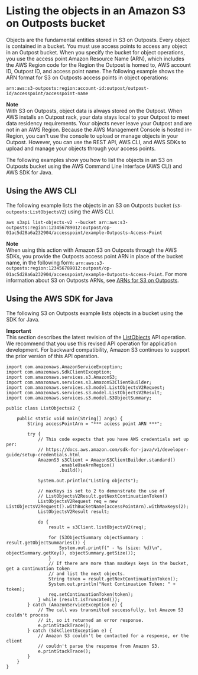 # Listing the objects in an Amazon S3 on Outposts bucket<a name="S3OutpostsListObjects"></a>

Objects are the fundamental entities stored in S3 on Outposts\. Every object is contained in a bucket\. You must use access points to access any object in an Outpost bucket\. When you specify the bucket for object operations, you use the access point Amazon Resource Name \(ARN\), which includes the AWS Region code for the Region the Outpost is homed to, AWS account ID, Outpost ID, and access point name\. The following example shows the ARN format for S3 on Outposts access points in object operations:

```
arn:aws:s3-outposts:region:account-id:outpost/outpost-id/accesspoint/accesspoint-name
```

**Note**  
With S3 on Outposts, object data is always stored on the Outpost\. When AWS installs an Outpost rack, your data stays local to your Outpost to meet data residency requirements\. Your objects never leave your Outpost and are not in an AWS Region\. Because the AWS Management Console is hosted in\-Region, you can't use the console to upload or manage objects in your Outpost\. However, you can use the REST API, AWS CLI, and AWS SDKs to upload and manage your objects through your access points\.

The following examples show you how to list the objects in an S3 on Outposts bucket using the AWS Command Line Interface \(AWS CLI\) and AWS SDK for Java\.

## Using the AWS CLI<a name="S3OutpostsListObjectsCLI"></a>

The following example lists the objects in an S3 on Outposts bucket \(`s3-outposts:ListObjectsV2`\) using the AWS CLI\. 

```
aws s3api list-objects-v2 --bucket arn:aws:s3-outposts:region:123456789012:outpost/op-01ac5d28a6a232904/accesspoint/example-Outposts-Access-Point
```

**Note**  
When using this action with Amazon S3 on Outposts through the AWS SDKs, you provide the Outposts access point ARN in place of the bucket name, in the following form: `arn:aws:s3-outposts:region:123456789012:outpost/op-01ac5d28a6a232904/accesspoint/example-Outposts-Access-Point`\. For more information about S3 on Outposts ARNs, see [ARNs for S3 on Outposts](S3OutpostsIAM.md#S3OutpostsARN)\.

## Using the AWS SDK for Java<a name="S3OutpostsListObjectsJava"></a>

The following S3 on Outposts example lists objects in a bucket using the SDK for Java\. 

**Important**  
This section describes the latest revision of the [ListObjects](https://docs.aws.amazon.com/AmazonS3/latest/API/API_ListObjectsV2.html) API operation\. We recommend that you use this revised API operation for application development\. For backward compatibility, Amazon S3 continues to support the prior version of this API operation\. 

```
import com.amazonaws.AmazonServiceException;
import com.amazonaws.SdkClientException;
import com.amazonaws.services.s3.AmazonS3;
import com.amazonaws.services.s3.AmazonS3ClientBuilder;
import com.amazonaws.services.s3.model.ListObjectsV2Request;
import com.amazonaws.services.s3.model.ListObjectsV2Result;
import com.amazonaws.services.s3.model.S3ObjectSummary;

public class ListObjectsV2 {

    public static void main(String[] args) {
        String accessPointArn = "*** access point ARN ***";

        try {
            // This code expects that you have AWS credentials set up per:
            // https://docs.aws.amazon.com/sdk-for-java/v1/developer-guide/setup-credentials.html
            AmazonS3 s3Client = AmazonS3ClientBuilder.standard()
                    .enableUseArnRegion()
                    .build();

            System.out.println("Listing objects");

            // maxKeys is set to 2 to demonstrate the use of
            // ListObjectsV2Result.getNextContinuationToken()
            ListObjectsV2Request req = new ListObjectsV2Request().withBucketName(accessPointArn).withMaxKeys(2);
            ListObjectsV2Result result;

            do {
                result = s3Client.listObjectsV2(req);

                for (S3ObjectSummary objectSummary : result.getObjectSummaries()) {
                    System.out.printf(" - %s (size: %d)\n", objectSummary.getKey(), objectSummary.getSize());
                }
                // If there are more than maxKeys keys in the bucket, get a continuation token
                // and list the next objects.
                String token = result.getNextContinuationToken();
                System.out.println("Next Continuation Token: " + token);
                req.setContinuationToken(token);
            } while (result.isTruncated());
        } catch (AmazonServiceException e) {
            // The call was transmitted successfully, but Amazon S3 couldn't process
            // it, so it returned an error response.
            e.printStackTrace();
        } catch (SdkClientException e) {
            // Amazon S3 couldn't be contacted for a response, or the client
            // couldn't parse the response from Amazon S3.
            e.printStackTrace();
        }
    }
}
```
